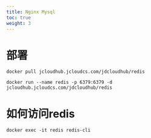 ```yaml
---
title: Nginx Mysql
toc: true
weight: 3
---
```


# 部署
```shell
docker pull jcloudhub.jcloudcs.com/jdcloudhub/redis

docker run --name redis -p 6379:6379 -d jcloudhub.jcloudcs.com/jdcloudhub/redis 
```


# 如何访问redis
```shell
docker exec -it redis redis-cli
```